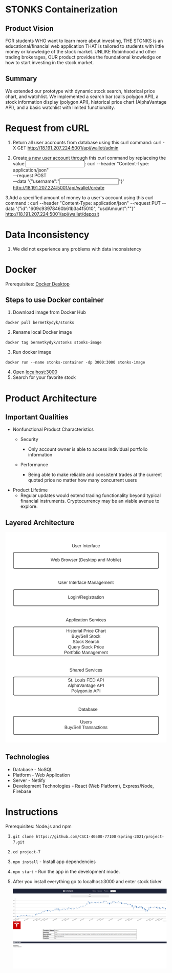 # STONKS Containerization

## Product Vision

FOR students WHO want to learn more about investing, THE STONKS is an educational/financial web
application THAT is tailored to students with little money or knowledge of the stock market. UNLIKE Robinhood and other trading brokerages, OUR product provides the foundational knowledge on how to start investing in the stock market.

## Summary

We extended our prototype with dynamic stock search, historical price chart, and watchlist. We implemented a search bar (calls polygon API), a stock information display (polygon API), historical price chart (AlphaVantage API), and a basic watchlist with limited functionality.

# Request from cURL
1. Return all user accrounts from database using this curl command:
  curl -X GET http://18.191.207.224:5001/api/wallet/admin
  
  
2. Create a new user account through this curl command by replaceing the value <INPUT YOUR DESIRED USERNAME HERE>:
  curl --header "Content-Type: application/json" \
    --request POST \
    --data '{"username":"<INPUT YOUR DESIRED USERNAME HERE>"}' \
    http://18.191.207.224:5001/api/wallet/create
  
  
3.Add a specified amount of money to a user's account using this curl command <INSERT DESIRED AMOUNT OF MONEY HERE>:
  curl --header "Content-Type: application/json"  --request PUT   --data '{"id":"609c93978460b61b3a4f5010", "usdAmount":"<INSERT DESIRED AMOUNT OF MONEY HERE>"}'   http://18.191.207.224:5001/api/wallet/deposit
  
# Data Inconsistency
1. We did not experience any problems with data inconsistency



# Docker

Prerequisites: [Docker Desktop](https://www.docker.com/products/docker-desktop)

## Steps to use Docker container

1. Download image from Docker Hub

`docker pull bermetkydyk/stonks`

2. Rename local Docker image

`docker tag bermetkydyk/stonks stonks-image`

3. Run docker image

`docker run --name stonks-container -dp 3000:3000 stonks-image`

4. Open [localhost:3000](http://localhost:3000)
5. Search for your favorite stock

# Product Architecture

## Important Qualities

- Nonfunctional Product Characteristics

  - Security

    - Only account owner is able to access individual portfolio information

  - Performance
    - Being able to make reliable and consistent trades at the current quoted price no matter how many concurrent users

* Product Lifetime
  - Regular updates would extend trading functionality beyond typical financial instruments. Cryptocurrency may be an viable avenue to explore.

## Layered Architecture

![architecture-diagram](./images/Architecture-Diagram.png)

## Technologies

- Database - NoSQL
- Platform - Web Application
- Server - Netlify
- Development Technologies - React (Web Platform), Express/Node, Firebase

# Instructions

Prerequisites: Node.js and npm

1. `git clone https://github.com/CSCI-40500-77100-Spring-2021/project-7.git`
2. `cd project-7`
3. `npm install` - Install app dependencies
4. `npm start` - Run the app in the development mode.
5. After you install everything go to localhost:3000 and enter stock ticker

   ![stonkschart](./images/prototype-extension.png)
